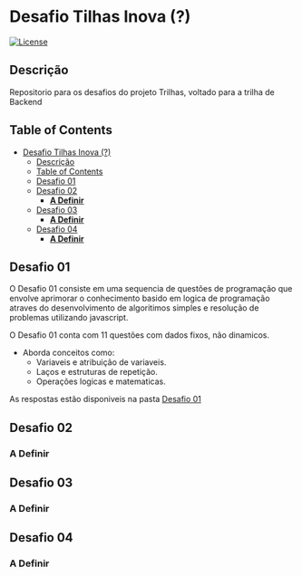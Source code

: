 # Desafio Tilhas Inova (?)

[![License](https://img.shields.io/badge/license-MIT-blue.svg)](LICENSE)

## Descrição

Repositorio para os desafios do projeto Trilhas, voltado para a trilha de Backend

## Table of Contents

- [Desafio Tilhas Inova (?)](#desafio-tilhas-inova-)
  - [Descrição](#descrição)
  - [Table of Contents](#table-of-contents)
  - [Desafio 01](#desafio-01)
  - [Desafio 02](#desafio-02)
    - [**A Definir**](#a-definir)
  - [Desafio 03](#desafio-03)
    - [**A Definir**](#a-definir-1)
  - [Desafio 04](#desafio-04)
    - [**A Definir**](#a-definir-2)

## Desafio 01

O Desafio 01 consiste em uma sequencia de questões de programação que envolve aprimorar o conhecimento basido em logica de programação atraves do desenvolvimento de algoritimos simples e resolução de problemas utilizando javascript.

O Desafio 01 conta com 11 questões com dados fixos, não dinamicos.
* Aborda conceitos como:
    * Variaveis e atribuição de variaveis.
    * Laços e estruturas de repetição.
    * Operações logicas e matematicas.  

As respostas estão disponiveis na pasta [Desafio 01](https://github.com/stguten/desafio-trilhas-alura/tree/master/Desafio%2001)

## Desafio 02
### **A Definir**

## Desafio 03
### **A Definir**

## Desafio 04
### **A Definir**